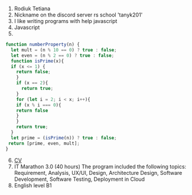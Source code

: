 1. Rodiuk Tetiana
2. Nickname on the discord server rs school 'tanyk201'
3. I like writing programs with help javascript
4. Javascript
5.
``` javascript
function numberProperty(n) {
  let mult = (n % 10 == 0) ? true : false;
  let even = (n % 2 == 0) ? true : false;
  function isPrime(x){
  if (x <= 1) {
    return false;
    } 
    if (x == 2){
      return true;
    }
    for (let i = 2; i < x; i++){
    if (x % i === 0){
    return false
    } 
    }
    return true;
  }
  let prime = (isPrime(n)) ? true : false;
 return [prime, even, mult];
}
```
6. [CV](https://github.com/tanyk201/rsschool-cv/tree/gh-pages)
7. IT Marathon 3.0 (40 hours) The program included the following topics: Requirement, Analysis, UX/UI, Design, Architecture Design, Software Development, Software Testing, Deployment in Cloud
8. English level B1


